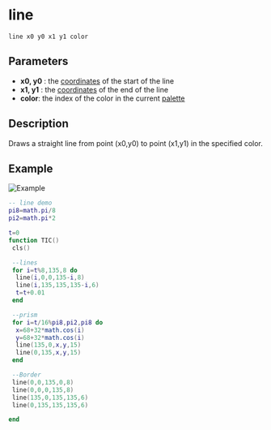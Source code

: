 # line

`line x0 y0 x1 y1 color`

## Parameters

* **x0, y0** : the [coordinates](coordinate) of the start of the line
* **x1, y1** : the [coordinates](coordinate) of the end of the line
* **color**: the index of the color in the current [palette](palette)

## Description
Draws a straight line from point (x0,y0) to point (x1,y1) in the specified color.

## Example

![Example](https://imgur.com/xhdT0tb.gif)

``` lua
-- line demo
pi8=math.pi/8
pi2=math.pi*2

t=0
function TIC()
 cls()

 --lines
 for i=t%8,135,8 do
  line(i,0,0,135-i,8)
  line(i,135,135,135-i,6)
  t=t+0.01
 end

 --prism
 for i=t/16%pi8,pi2,pi8 do
  x=68+32*math.cos(i)
  y=68+32*math.cos(i)
  line(135,0,x,y,15)
  line(0,135,x,y,15)
 end

 --Border
 line(0,0,135,0,8)
 line(0,0,0,135,8)
 line(135,0,135,135,6)
 line(0,135,135,135,6)

end
```
